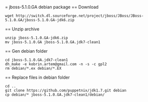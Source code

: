 = jboss-5.1.0.GA debian package
== Download

    wget http://switch.dl.sourceforge.net/project/jboss/JBoss/JBoss-5.1.0.GA/jboss-5.1.0.GA-jdk6.zip

== Unzip archive

    unzip jboss-5.1.0.GA-jdk6.zip
	mv jboss-5.1.0.GA jboss-5.1.0.GA.jdk7-clean1

== Gen debian folder

    cd jboss-5.1.0.GA.jdk7-clean1
	dh_make -e kobrin.artem@gmail.com -n -s -c gpl2
	rm debian/*.ex debian/*.EX

== Replace files in debian folder

    cd ..
	git clone https://github.com/puppetnix/jdk1.7.git debian
	cp debian/* jboss-5.1.0.GA.jdk7-clean1/debian/
	
